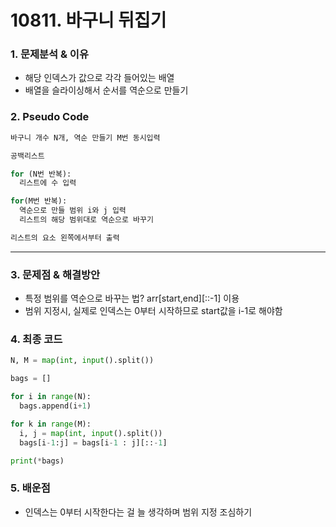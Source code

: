 # 10811. 바구니 뒤집기

### 1. 문제분석 & 이유

- 해당 인덱스가 값으로 각각 들어있는 배열
- 배열을 슬라이싱해서 순서를 역순으로 만들기

### 2. Pseudo Code

```python
바구니 개수 N개, 역순 만들기 M번 동시입력

공백리스트

for (N번 반복):
  리스트에 수 입력

for(M번 반복):
  역순으로 만들 범위 i와 j 입력
  리스트의 해당 범위대로 역순으로 바꾸기

리스트의 요소 왼쪽에서부터 출력
```

---

### 3. 문제점 & 해결방안

- 특정 범위를 역순으로 바꾸는 법?
  arr[start,end][::-1] 이용
- 범위 지정시, 실제로 인덱스는 0부터 시작하므로 start값을 i-1로 해야함

### 4. 최종 코드

```python
N, M = map(int, input().split())

bags = []

for i in range(N):
  bags.append(i+1)

for k in range(M):
  i, j = map(int, input().split())
  bags[i-1:j] = bags[i-1 : j][::-1]

print(*bags)
```

### 5. 배운점

- 인덱스는 0부터 시작한다는 걸 늘 생각하며 범위 지정 조심하기
